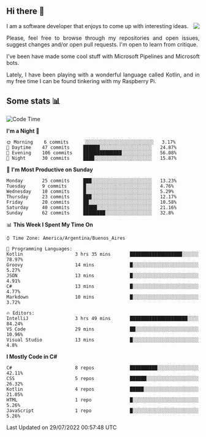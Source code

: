 ## Hi there :slightly_smiling_face:

<img src="https://github-readme-stats.vercel.app/api?username=victorgrycuk&show_icons=true&count_private=true&title_color=F7941E&icon_color=F7941E" align="right">

<p align="justify">
I am a software developer that enjoys to come up with interesting ideas.
<p/>

<p align= "justify">
Please, feel free to browse through my repositories and open issues, suggest changes and/or open pull requests. I'm open to learn from critique.
<p/>


<p align= "justify">
I've been have made some cool stuff with Microsoft Pipelines and Microsoft bots.
<p/>

<p align= "justify">
Lately, I have been playing with a wonderful language called Kotlin, and in my free time I can be found tinkering with my Raspberry Pi.
<p/>

## Some stats :bar_chart:
<!--START_SECTION:waka-->
![Code Time](http://img.shields.io/badge/Code%20Time-0%20secs-blue)

**I'm a Night 🦉** 

```text
🌞 Morning    6 commits      ░░░░░░░░░░░░░░░░░░░░░░░░░   3.17% 
🌆 Daytime    47 commits     ██████░░░░░░░░░░░░░░░░░░░   24.87% 
🌃 Evening    106 commits    ██████████████░░░░░░░░░░░   56.08% 
🌙 Night      30 commits     ████░░░░░░░░░░░░░░░░░░░░░   15.87%

```
📅 **I'm Most Productive on Sunday** 

```text
Monday       25 commits     ███░░░░░░░░░░░░░░░░░░░░░░   13.23% 
Tuesday      9 commits      █░░░░░░░░░░░░░░░░░░░░░░░░   4.76% 
Wednesday    10 commits     █░░░░░░░░░░░░░░░░░░░░░░░░   5.29% 
Thursday     23 commits     ███░░░░░░░░░░░░░░░░░░░░░░   12.17% 
Friday       20 commits     ██░░░░░░░░░░░░░░░░░░░░░░░   10.58% 
Saturday     40 commits     █████░░░░░░░░░░░░░░░░░░░░   21.16% 
Sunday       62 commits     ████████░░░░░░░░░░░░░░░░░   32.8%

```


📊 **This Week I Spent My Time On** 

```text
⌚︎ Time Zone: America/Argentina/Buenos_Aires

💬 Programming Languages: 
Kotlin                   3 hrs 35 mins       ███████████████████░░░░░░   78.97% 
Groovy                   14 mins             █░░░░░░░░░░░░░░░░░░░░░░░░   5.27% 
JSON                     13 mins             █░░░░░░░░░░░░░░░░░░░░░░░░   4.91% 
C#                       13 mins             █░░░░░░░░░░░░░░░░░░░░░░░░   4.77% 
Markdown                 10 mins             █░░░░░░░░░░░░░░░░░░░░░░░░   3.72%

🔥 Editors: 
IntelliJ                 3 hrs 49 mins       █████████████████████░░░░   84.24% 
VS Code                  29 mins             ██░░░░░░░░░░░░░░░░░░░░░░░   10.96% 
Visual Studio            13 mins             █░░░░░░░░░░░░░░░░░░░░░░░░   4.8%

```

**I Mostly Code in C#** 

```text
C#                       8 repos             ██████████░░░░░░░░░░░░░░░   42.11% 
CSS                      5 repos             ██████░░░░░░░░░░░░░░░░░░░   26.32% 
Kotlin                   4 repos             █████░░░░░░░░░░░░░░░░░░░░   21.05% 
HTML                     1 repo              █░░░░░░░░░░░░░░░░░░░░░░░░   5.26% 
JavaScript               1 repo              █░░░░░░░░░░░░░░░░░░░░░░░░   5.26%

```



 Last Updated on 29/07/2022 00:57:48 UTC
<!--END_SECTION:waka-->
